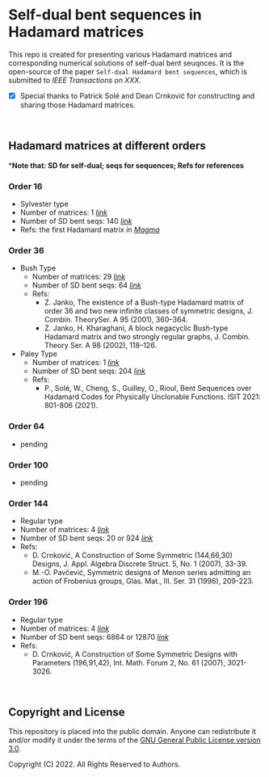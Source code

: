 # Self-dual bent sequences in Hadamard matrices

This repo is created for presenting various Hadamard matrices and corresponding numerical solutions of self-dual bent seuqnces. It is the open-source of the paper `Self-dual Hadamard bent sequences`, which is submitted to *IEEE Transactions on XXX*.

- [x] Special thanks to Patrick Solé and Dean Crnković for constructing and sharing those Hadamard matrices.

<br/>

## Hadamard matrices at different orders

***Note that: SD for self-dual; seqs for sequences; Refs for references**

### Order 16

- Sylvester type
- Number of matrices: 1 [*link*](./Hadamard_matrices/H_n16_eigen4_Sylvester_N1.txt)
- Number of SD bent seqs: 140 [*link*](./bent_sequences/sd_bent_n16_eigen4_Sylvester_N1.log)
- Refs: the first Hadamard matrix in [*Magma*](http://magma.maths.usyd.edu.au/magma/)

### Order 36

- Bush Type
  - Number of matrices: 29 [*link*](./Hadamard_matrices/H_n36_eigen6_Bush_N29.txt)
  - Number of SD bent seqs: 64 [*link*](./bent_sequences/sd_bent_n36_eigen6_Bush_N29.log)
  - Refs: 
    - Z. Janko, The existence of a Bush-type Hadamard matrix of order 36 and two new infinite classes of symmetric designs, J. Combin. TheorySer. A 95 (2001), 360–364.
    - Z. Janko, H. Kharaghani, A block negacyclic Bush-type Hadamard matrix and two strongly regular graphs, J. Combin. Theory Ser. A 98 (2002), 118–126.
- Paley Type
  - Number of matrices: 1 [*link*](./Hadamard_matrices/H_n36_eigen6_Paley_N1.txt)
  - Number of SD bent seqs: 204 [*link*](./bent_sequences/sd_bent_n36_eigen6_Paley_N1.log)
  - Refs: 
    - P., Solé, W., Cheng, S., Guilley, O., Rioul, Bent Sequences over Hadamard Codes for Physically Unclonable Functions. ISIT 2021: 801-806 (2021).

### Order 64

- pending

### Order 100

- pending

### Order 144

- Regular type
- Number of matrices: 4 [*link*](./Hadamard_matrices/H_n144_eigen12_Regular_N4.txt)
- Number of SD bent seqs: 20 or 924 [*link*]()
- Refs: 
  - D. Crnković, A Construction of Some Symmetric (144,66,30) Designs, J. Appl. Algebra Discrete Struct. 5, No. 1 (2007), 33-39.
  - M.-O. Pavčević, Symmetric designs of Menon series admitting an action of Frobenius groups, Glas. Mat., III. Ser. 31 (1996), 209-223.


### Order 196

- Regular type
- Number of matrices: 4 [*link*](./Hadamard_matrices/H_n196_eigen14_Regular_N4.txt)
- Number of SD bent seqs: 6864 or 12870 [*link*](./bent_sequences/sd_bent_n196_eigen14_Regular_N4.log)
- Refs: 
  - D. Crnković, A Construction of Some Symmetric Designs with Parameters (196,91,42), Int. Math. Forum 2, No. 61 (2007), 3021-3026.


<br/>

## Copyright and License

This repository is placed into the public domain. Anyone can redistribute it and/or modify it under the terms of the [GNU General Public License version 3.0](https://www.gnu.org/licenses/gpl-3.0.html).

Copyright (C) 2022. All Rights Reserved to Authors.
